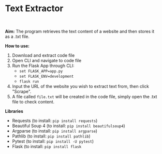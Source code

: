 <h1>Text Extractor</h1><br>
<p><strong>Aim:</strong> The program retrieves the text content of a website and then stores it as a .txt file.</p>
<p><strong>How to use:</strong>
<ol>
  <li>Download and extract code file</li>
  <li>Open CLI and navigate to code file</li>
  <li>Run the Flask App through CLI:
    <ul>
      <li><code>set FLASK_APP=app.py</code></li>
      <li><code>set FLASK_ENV=development</code></li>
      <li><code>flask run</code></li>
    </ul>
  </li>
  <li>Input the URL of the website you wish to extract text from, then click "Scrape".</li>
  <li>A file called <code>file.txt</code> will be created in the code file, simply open the .txt file to check content.</li>
</ol>
<strong>Libraries</strong>
<ul>
  <li>Requests (to install: <code>pip install requests</code>)</li>
  <li>Beautiful Soup 4 (to install: <code>pip install beautifulsoup4</code>)</li>
  <li>Argparse (to install: <code>pip install argparse</code>)</li>
  <li>Pathlib (to install: <code>pip install pathlib</code>)</li>
  <li>Pytest (to install: <code>pip install -U pytest</code>)</li>
  <li>Flask (to install: <code>pip install flask</code></li>
</ul>
